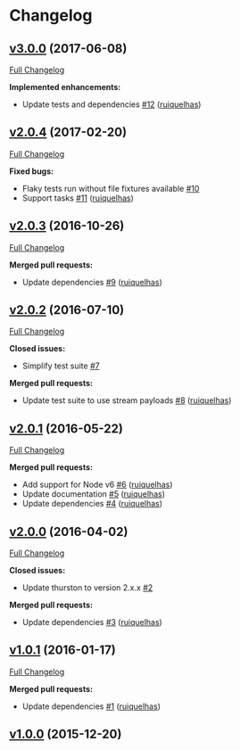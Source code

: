 # Changelog

## [v3.0.0](https://github.com/ruiquelhas/lafayette/tree/v3.0.0) (2017-06-08)
[Full Changelog](https://github.com/ruiquelhas/lafayette/compare/v2.0.4...v3.0.0)

**Implemented enhancements:**

- Update tests and dependencies [\#12](https://github.com/ruiquelhas/lafayette/pull/12) ([ruiquelhas](https://github.com/ruiquelhas))

## [v2.0.4](https://github.com/ruiquelhas/lafayette/tree/v2.0.4) (2017-02-20)
[Full Changelog](https://github.com/ruiquelhas/lafayette/compare/v2.0.3...v2.0.4)

**Fixed bugs:**

- Flaky tests run without file fixtures available [\#10](https://github.com/ruiquelhas/lafayette/issues/10)
- Support tasks [\#11](https://github.com/ruiquelhas/lafayette/pull/11) ([ruiquelhas](https://github.com/ruiquelhas))

## [v2.0.3](https://github.com/ruiquelhas/lafayette/tree/v2.0.3) (2016-10-26)
[Full Changelog](https://github.com/ruiquelhas/lafayette/compare/v2.0.2...v2.0.3)

**Merged pull requests:**

- Update dependencies [\#9](https://github.com/ruiquelhas/lafayette/pull/9) ([ruiquelhas](https://github.com/ruiquelhas))

## [v2.0.2](https://github.com/ruiquelhas/lafayette/tree/v2.0.2) (2016-07-10)
[Full Changelog](https://github.com/ruiquelhas/lafayette/compare/v2.0.1...v2.0.2)

**Closed issues:**

- Simplify test suite [\#7](https://github.com/ruiquelhas/lafayette/issues/7)

**Merged pull requests:**

- Update test suite to use stream payloads [\#8](https://github.com/ruiquelhas/lafayette/pull/8) ([ruiquelhas](https://github.com/ruiquelhas))

## [v2.0.1](https://github.com/ruiquelhas/lafayette/tree/v2.0.1) (2016-05-22)
[Full Changelog](https://github.com/ruiquelhas/lafayette/compare/v2.0.0...v2.0.1)

**Merged pull requests:**

- Add support for Node v6 [\#6](https://github.com/ruiquelhas/lafayette/pull/6) ([ruiquelhas](https://github.com/ruiquelhas))
- Update documentation [\#5](https://github.com/ruiquelhas/lafayette/pull/5) ([ruiquelhas](https://github.com/ruiquelhas))
- Update dependencies [\#4](https://github.com/ruiquelhas/lafayette/pull/4) ([ruiquelhas](https://github.com/ruiquelhas))

## [v2.0.0](https://github.com/ruiquelhas/lafayette/tree/v2.0.0) (2016-04-02)
[Full Changelog](https://github.com/ruiquelhas/lafayette/compare/v1.0.1...v2.0.0)

**Closed issues:**

- Update thurston to version 2.x.x [\#2](https://github.com/ruiquelhas/lafayette/issues/2)

**Merged pull requests:**

- Update dependencies [\#3](https://github.com/ruiquelhas/lafayette/pull/3) ([ruiquelhas](https://github.com/ruiquelhas))

## [v1.0.1](https://github.com/ruiquelhas/lafayette/tree/v1.0.1) (2016-01-17)
[Full Changelog](https://github.com/ruiquelhas/lafayette/compare/v1.0.0...v1.0.1)

**Merged pull requests:**

- Update dependencies [\#1](https://github.com/ruiquelhas/lafayette/pull/1) ([ruiquelhas](https://github.com/ruiquelhas))

## [v1.0.0](https://github.com/ruiquelhas/lafayette/tree/v1.0.0) (2015-12-20)
